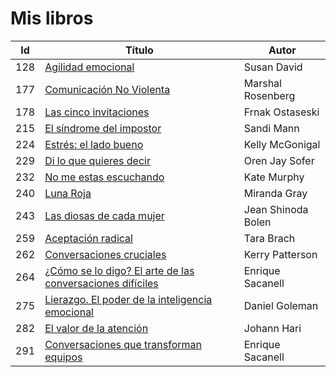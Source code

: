 # Mis libros


| Id | Título | Autor |
|-|-|-|
|128| [Agilidad emocional](./autoayuda/agilidad-emocional.md) | Susan David |
|177| [Comunicación No Violenta](./autoayuda/comunicacion-no-violenta-un-lenguaje-de-vida.md) | Marshal Rosenberg |
|178| [Las cinco invitaciones](./autoayuda/las-cinco-invitaciones.md) | Frnak Ostaseski |
|215| [El síndrome del impostor](./autoayuda/el-sindrome-del-impostor.md) | Sandi Mann |
|224| [Estrés: el lado bueno](./autoayuda/estres-el-lado-bueno.md) | Kelly McGonigal |
|229| [Di lo que quieres decir](./autoayuda/Di-lo-que-quieres-decir.md) | Oren Jay Sofer |
|232| [No me estas escuchando](./autoayuda/no-me-estas-escuchando.md) | Kate Murphy |
|240| [Luna Roja](./psicologia/luna-roja.md) | Miranda Gray |
|243| [Las diosas de cada mujer](./psicologia/las-diosas-de-cada-mujer.md) | Jean Shinoda Bolen |
|259| [Aceptación radical](./Mindfulness/aceptacion-radical.md) | Tara Brach |
|262| [Conversaciones cruciales](./autoayuda/conversaciones-cruciales.md) | Kerry Patterson |
|264| [¿Cómo se lo digo? El arte de las conversaciones difíciles](./autoayuda/como-se-lo-digo.md) | Enrique Sacanell |
|275| [Lierazgo. El poder de la inteligencia emocional](./empresa/liderazgo-el-poder-de-la-inteligencia-emocional.md) | Daniel Goleman |
|282| [El valor de la atención](./empresa/el-valor-de-la-atencion.md) | Johann Hari |
|291| [Conversaciones que transforman equipos](./empresa/conversaciones-que-transforman-equipos.md) | Enrique Sacanell |